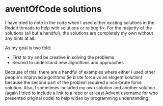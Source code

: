 # aventOfCode solutions


I have tried to note in the code when I used either existing solutions in the Reddit threads to help with solutions or to bug fix. For the majority of the solutions (all but a handful), the solutions are completely my own without any hints at all.

As my goal is two fold: 
- First to try and be creative in solving the problems
- Second to understand new algorithms and approaches

Because of this, there are a handful of examples where either I used other people's improved algorithms (ie brute force vs an elogent solution) because the second part of the problem required a non-brute force solution. Also, I sometimes included my own solution and another solution (again I tried to include a link to a repo or at least Advent username for who presented original code) to help widen by programming understanding.

